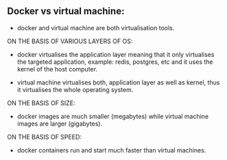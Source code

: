 ## Docker vs virtual machine:
- docker and virtual machine are both virtualisation tools.

ON THE BASIS OF VARIOUS LAYERS OF OS:

- docker virtualises the application layer meaning that it only virtualises the targeted application, example: redis, postgres, etc and it uses the kernel of the host computer.

- virtual machine virtualises both, application layer as well as kernel, thus it virtualises the whole operating system.

ON THE BASIS OF SIZE:

- docker images are much smaller (megabytes) while virtual machine images are larger (gigabytes).

ON THE BASIS OF SPEED:

- docker containers run and start much faster than virtual machines.